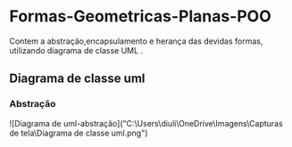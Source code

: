# Formas-Geometricas-Planas-POO
Contem a abstração,encapsulamento e herança das devidas formas, utilizando diagrama de classe UML .
<h2>Diagrama de classe uml</h2>
<h3>Abstração</h3>
![Diagrama de uml-abstração]("C:\Users\diuli\OneDrive\Imagens\Capturas de tela\Diagrama de classe uml.png")
